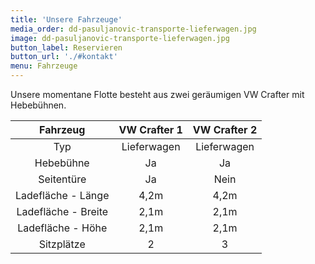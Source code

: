 ```yaml
---
title: 'Unsere Fahrzeuge'
media_order: dd-pasuljanovic-transporte-lieferwagen.jpg
image: dd-pasuljanovic-transporte-lieferwagen.jpg
button_label: Reservieren
button_url: './#kontakt'
menu: Fahrzeuge
---
```


Unsere momentane Flotte besteht aus zwei geräumigen VW Crafter mit Hebebühnen. 

| Fahrzeug               | VW Crafter 1      | VW Crafter 2          |     
|:----------------------:|:-----------------:|:---------------------:|
| Typ                    | Lieferwagen       | Lieferwagen           |                        
| Hebebühne              | Ja                | Ja                    |
| Seitentüre             | Ja                | Nein                  |
| Ladefläche - Länge     | 4,2m              | 4,2m                  |
| Ladefläche - Breite    | 2,1m              | 2,1m                  |
| Ladefläche - Höhe      | 2,1m              | 2,1m                  |
| Sitzplätze             | 2                 | 3                     |